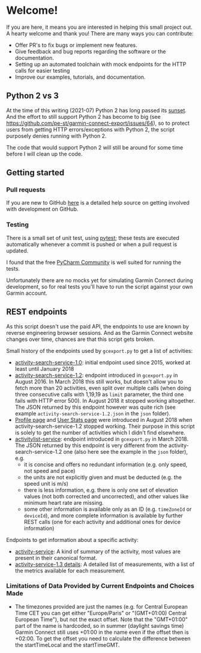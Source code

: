 # Welcome!

If you are here, it means you are interested in helping this small project out.
A hearty welcome and thank you! There are many ways you can contribute:

- Offer PR's to fix bugs or implement new features.
- Give feedback and bug reports regarding the software or the documentation.
- Setting up an automated toolchain with mock endpoints for the HTTP calls for easier testing
- Improve our examples, tutorials, and documentation.

## Python 2 vs 3

At the time of this writing (2021-07) Python 2 has long passed its [sunset](https://python3statement.org/).
And the effort to still support Python 2 has become to big (see https://github.com/pe-st/garmin-connect-export/issues/64),
so to protect users from getting HTTP errors/exceptions with Python 2, the script
purposely denies running with Python 2.

The code that would support Python 2 will still be around for some time before
I will clean up the code.

## Getting started

### Pull requests

If you are new to GitHub [here](https://help.github.com/categories/collaborating-with-issues-and-pull-requests/)
is a detailed help source on getting involved with development on GitHub.

### Testing

There is a small set of unit test, using [pytest](https://docs.pytest.org/en/latest/);
these tests are executed automatically whenever a commit is pushed or when a pull request is updated.

I found that the free [PyCharm Community](https://www.jetbrains.com/pycharm/download/) is well suited for running the
tests.

Unfortunately there are no mocks yet for simulating Garmin Connect during development, so for real tests you'll have to
run the script against your own Garmin account.

## REST endpoints

As this script doesn't use the paid API, the endpoints to use are known by reverse engineering browser sessions. And as
the Garmin Connect website changes over time, chances are that this script gets broken.

Small history of the endpoints used by `gcexport.py` to get a list of activities:

- [activity-search-service-1.0](https://connect.garmin.com/proxy/activity-search-service-1.0/json/activities):
  initial endpoint used since 2015, worked at least until January 2018
- [activity-search-service-1.2](https://connect.garmin.com/proxy/activity-search-service-1.2/json/activities):
  endpoint introduced in `gcexport.py` in August 2016. In March 2018 this still works, but doesn't allow you to fetch
  more than 20 activities, even split over multiple calls (when doing three consecutive calls with 1,19,19 as `limit`
  parameter, the third one fails with HTTP error 500).
  In August 2018 it stopped working altogether. The JSON returned by this endpoint however was quite rich
  (see example `activity-search-service-1.2.json` in the `json` folder).
- [Profile page](https://connect.garmin.com/modern/profile) and
  [User Stats page](https://connect.garmin.com/modern/proxy/userstats-service/statistics/user_name)
  were introduced in August 2018 when activity-search-service-1.2 stopped working. Their purpose in this script is
  solely to get the number of activities which I didn't find elsewhere.
- [activitylist-service](https://connect.garmin.com/modern/proxy/activitylist-service/activities/search/activities):
  endpoint introduced in `gcexport.py` in March 2018. The JSON returned by this endpoint is very different from the
  activity-search-service-1.2 one (also here see the example in the `json` folder), e.g.
    - it is concise and offers no redundant information (e.g. only speed, not speed and pace)
    - the units are not explicitly given and must be deducted (e.g. the speed unit is m/s)
    - there is less information, e.g. there is only one set of elevation values (not both corrected and uncorrected), and other values like minimum heart rate are missing.
    - some other information is available only as an ID (e.g. `timeZoneId` or `deviceId`), and more complete information
      is available by further REST calls (one for each activity and additional ones for device information)

Endpoints to get information about a specific activity:

- [activity-service](https://connect.garmin.com/modern/proxy/activity-service/activity/nnnn): A kind of summary of the activity, most values are present in their canonical format.
- [activity-service-1.3 details](https://connect.garmin.com/modern/proxy/activity-service-1.3/json/activityDetails/nnnn): A detailed list of measurements, with a list of the metrics available for each measurement.

### Limitations of Data Provided by Current Endpoints and Choices Made

- The timezones provided are just the names (e.g. for Central European Time CET you can get either "Europe/Paris" or "(GMT+01:00) Central European Time"), but not the exact offset. Note that the "GMT+01:00" part of the name is hardcoded, so in summer (daylight savings time) Garmin Connect still uses +01:00 in the name even if the offset then is +02:00. To get the offset you need to calculate the difference between the startTimeLocal and the startTimeGMT.

